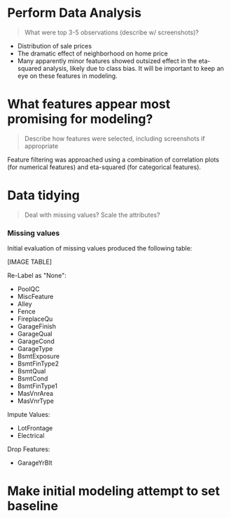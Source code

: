 # Perform Data Analysis
> What were top 3-5 observations (describe w/ screenshots)?

* Distribution of sale prices
* The dramatic effect of neighborhood on home price
* Many apparently minor features showed outsized effect in the eta-squared analysis, likely due to class bias. It will be important to keep an eye on these features in modeling.








# What features appear most promising for modeling?
> Describe how features were selected, including screenshots if appropriate

Feature filtering was approached using a combination of correlation plots (for numerical features) and eta-squared (for categorical features).








# Data tidying
> Deal with missing values?
> Scale the attributes?

### Missing values
Initial evaluation of missing values produced the following table:

[IMAGE TABLE]

Re-Label as "None":
* PoolQC
* MiscFeature
* Alley
* Fence
* FireplaceQu
* GarageFinish
* GarageQual
* GarageCond
* GarageType
* BsmtExposure
* BsmtFinType2
* BsmtQual
* BsmtCond
* BsmtFinType1
* MasVnrArea
* MasVnrType

Impute Values:
* LotFrontage
* Electrical

Drop Features:
* GarageYrBlt


# Make initial modeling attempt to set baseline
